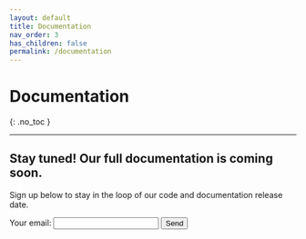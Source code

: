 ```yaml
---
layout: default
title: Documentation
nav_order: 3
has_children: false
permalink: /documentation
---
```


# Documentation
{: .no_toc }

---

## Stay tuned!  Our full documentation is coming soon.

Sign up below to stay in the loop of our code and documentation release date.

<form
  action="https://formspree.io/f/xvodjevb"
  method="POST"
>
  <label>
    Your email:
    <input type="email" name="_replyto">
  </label>
  <!-- your other form fields go here -->
  <button type="submit">Send</button>
</form>